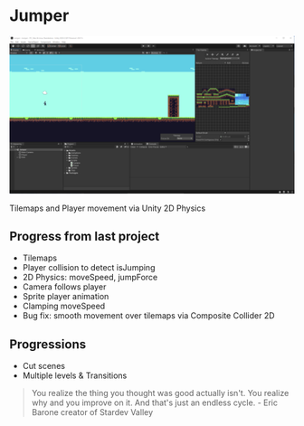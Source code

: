 # Jumper

![jumper preview](jumper.png)

Tilemaps and Player movement via Unity 2D Physics

## Progress from last project

- Tilemaps
- Player collision to detect isJumping
- 2D Physics: moveSpeed, jumpForce
- Camera follows player
- Sprite player animation
- Clamping moveSpeed
- Bug fix: smooth movement over tilemaps via Composite Collider 2D

## Progressions

- Cut scenes
- Multiple levels & Transitions


> You realize the thing you thought was good actually isn't. You realize why and you improve on it. And that's just an endless cycle. - Eric Barone creator of Stardev Valley
